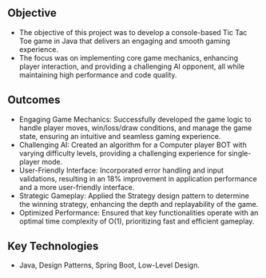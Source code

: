 ## Objective

- The objective of this project was to develop a console-based Tic Tac Toe game in Java that delivers an engaging and smooth gaming experience.
- The focus was on implementing core game mechanics, enhancing player interaction, and providing a challenging AI opponent, all while maintaining high performance and code quality.

## Outcomes

- Engaging Game Mechanics: Successfully developed the game logic to handle player moves, win/loss/draw conditions, and manage the game state, ensuring an intuitive and seamless gaming experience.
- Challenging AI: Created an algorithm for a Computer player BOT with varying difficulty levels, providing a challenging experience for single-player mode.
- User-Friendly Interface: Incorporated error handling and input validations, resulting in an 18% improvement in application performance and a more user-friendly interface.
- Strategic Gameplay: Applied the Strategy design pattern to determine the winning strategy, enhancing the depth and replayability of the game.
- Optimized Performance: Ensured that key functionalities operate with an optimal time complexity of O(1), prioritizing fast and efficient gameplay.

## Key Technologies

- Java, Design Patterns, Spring Boot, Low-Level Design.
